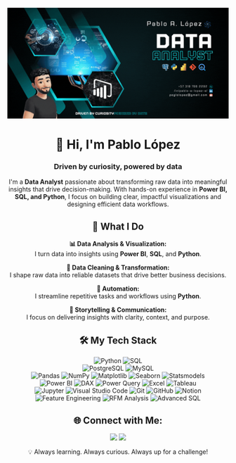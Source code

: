 ![Header](AvatarHeader.gif)

<div align="center">
  <h1>👋 Hi, I'm Pablo López</h1>
  <h3>Driven by curiosity, powered by data</h3>
</div>

<p align="center">
  I'm a <strong>Data Analyst</strong> passionate about transforming raw data into meaningful insights that drive decision-making. With hands-on experience in <strong>Power BI, SQL, and Python</strong>, I focus on building clear, impactful visualizations and designing efficient data workflows.
</p>

<div align="center">
  <h2>💼 What I Do</h2>

  <p>
    <strong>📊 Data Analysis & Visualization:</strong><br>
    I turn data into insights using <strong>Power BI</strong>, <strong>SQL</strong>, and <strong>Python</strong>.
  </p>

  <p>
    <strong>🧼 Data Cleaning & Transformation:</strong><br>
    I shape raw data into reliable datasets that drive better business decisions.
  </p>

  <p>
    <strong>🔁 Automation:</strong><br>
    I streamline repetitive tasks and workflows using <strong>Python</strong>.
  </p>

  <p>
    <strong>🎯 Storytelling & Communication:</strong><br>
    I focus on delivering insights with clarity, context, and purpose.
  </p>
</div>

<div align="center">
  <h2>🛠️ My Tech Stack</h2>

  ![Python](https://img.shields.io/badge/python-3670A0?style=for-the-badge&logo=python&logoColor=ffdd54)
  ![SQL](https://img.shields.io/badge/sql-%2307405e.svg?style=for-the-badge&logo=sqlite&logoColor=white)
  <br/>
  ![PostgreSQL](https://img.shields.io/badge/postgresql-%23316192.svg?style=for-the-badge&logo=postgresql&logoColor=white)
  ![MySQL](https://img.shields.io/badge/mysql-4479A1.svg?style=for-the-badge&logo=mysql&logoColor=white)
  <br/>
  ![Pandas](https://img.shields.io/badge/pandas-150458?style=for-the-badge&logo=pandas&logoColor=white)
  ![NumPy](https://img.shields.io/badge/numpy-%23013243.svg?style=for-the-badge&logo=numpy&logoColor=white)
  ![Matplotlib](https://img.shields.io/badge/Matplotlib-3B4D89?style=for-the-badge&logo=matplotlib&logoColor=white)
  ![Seaborn](https://img.shields.io/badge/seaborn-2D3E50?style=for-the-badge&logo=python&logoColor=white)
  ![Statsmodels](https://img.shields.io/badge/statsmodels-005C99?style=for-the-badge&logo=python&logoColor=white)
  <br/>
  ![Power BI](https://img.shields.io/badge/power_bi-F2C811?style=for-the-badge&logo=powerbi&logoColor=black)
  ![DAX](https://img.shields.io/badge/DAX-009EDC?style=for-the-badge&logo=powerbi&logoColor=white)
  ![Power Query](https://img.shields.io/badge/Power_Query-EE4C2C?style=for-the-badge&logo=powerbi&logoColor=white)
  ![Excel](https://img.shields.io/badge/excel-217346?style=for-the-badge&logo=microsoft-excel&logoColor=white)
  ![Tableau](https://img.shields.io/badge/tableau-E97627?style=for-the-badge&logo=tableau&logoColor=white)
  <br/>
  ![Jupyter](https://img.shields.io/badge/Jupyter-F37626.svg?style=for-the-badge&logo=Jupyter&logoColor=white)
  ![Visual Studio Code](https://img.shields.io/badge/vscode-007ACC?style=for-the-badge&logo=visual-studio-code&logoColor=white)
  ![Git](https://img.shields.io/badge/git-%23F05033.svg?style=for-the-badge&logo=git&logoColor=white)
  ![GitHub](https://img.shields.io/badge/github-%23121011.svg?style=for-the-badge&logo=github&logoColor=white)
  ![Notion](https://img.shields.io/badge/notion-%23000000.svg?style=for-the-badge&logo=notion&logoColor=white)
  <br/>
  ![Feature Engineering](https://img.shields.io/badge/feature--engineering-8B5CF6?style=for-the-badge&logo=python&logoColor=white)
  ![RFM Analysis](https://img.shields.io/badge/RFM--analysis-10B981?style=for-the-badge&logo=python&logoColor=white)
  ![Advanced SQL](https://img.shields.io/badge/advanced--sql-6366F1?style=for-the-badge&logo=sqlite&logoColor=white)
</div>

<div align="center">
  <h2>🌐 Connect with Me:</h2>
  <a href="https://linkedin.com/in/pablo-a-lopez-s"><img src="https://img.shields.io/badge/LinkedIn-%230077B5.svg?logo=linkedin&logoColor=white"></a>
  <a href="mailto:poglolopez@gmail.com"><img src="https://img.shields.io/badge/Email-D14836?logo=gmail&logoColor=white"></a>
</div>

<p align="center">
  💡 Always learning. Always curious. Always up for a challenge!
</p>
